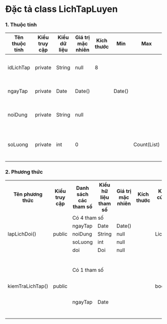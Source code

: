 # Đặc tả class LichTapLuyen

### 1. Thuộc tính
| Tên thuộc tính | Kiểu truy cập | Kiểu dữ liệu | Giá trị mặc nhiên | Kích thước| Min | Max | Diễn giải |
|---|---|---|---|---|---|---|---|
| idLichTap | private | String | null | 8 | | | id lịch tập luyện |
| ngayTap | private | Date | Date() | |Date() | | Ngày tập luyện |
| noiDung | private | String | null | | | | Nội dung tập luyện |
| soLuong | private | int | 0 |  | | Count(List<DsVDV>) | Số lượng người tham gia|

### 2. Phương thức


<table>
    <tr>
        <th>Tên phương thức</th>
        <th>Kiểu truy cập</th>
        <th>Danh sách các tham số</th>
        <th>Kiểu hữ liệu tham số</th>
        <th>Giá trị mặc nhiên</th>
        <th>Kích thước</th>
        <th>Kiểu trả về của phương thức</th>
        <th>Diễn giải</th>
    </tr>
    <tr>
      <td rowspan="5">lapLichDoi()</td>
      <td rowspan="5">public</td>
      <td colspan="4">Có 4 tham số</td>
      <td rowspan="5">LichTapLuyen</td>
      <td rowspan="5">Lập lịch tập luyện</td>
    </tr><tr>
      <td colspan="1">ngayTap</td>
      <td colspan="1">Date</td>
      <td colspan="1">Date()</td>
      <td colspan="1"></td>
    </tr>
    <tr>
      <td colspan="1">noiDung</td>
      <td colspan="1">String</td>
      <td colspan="1">null</td>
      <td colspan="1"></td>
    </tr>
    <tr>
      <td colspan="1">soLuong</td>
      <td colspan="1">int</td>
      <td colspan="1">null</td>
      <td colspan="1"></td>
    </tr>
    <tr>
      <td colspan="1">doi</td>
      <td colspan="1">Doi</td>
      <td colspan="1">null</td>
      <td colspan="1"></td>
    </tr>
    <tr>
      <td rowspan="2">kiemTraLichTap()</td>
      <td rowspan="2">public</td>
      <td colspan="4">Có 1 tham số</td>
      <td rowspan="2">boolean</td>
      <td rowspan="2">Kiểm tra ngày tập,nếu ngày hợp lệ là true, ngược lại là false</td>
    </tr>
  <tr>
      <td colspan="1">ngayTap</td>
      <td colspan="1">Date</td>
      <td colspan="1"></td>
      <td colspan="1"></td>
    </tr>
</table>


  